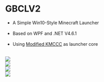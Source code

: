 # GBCLV2
* A Simple Win10-Style Minecraft Launcher<br>   
* Based on WPF and .NET V4.6.1<br>  
* Using [Modified KMCCC](https://github.com/Goose-Bomb/KMCCC) as launcher core<br>  

![](http://imgsrc.baidu.com/forum/pic/item/8e3b8e18972bd4076b3a294b72899e510eb309a2.jpg)<br>
![](http://imgsrc.baidu.com/forum/pic/item/fc96bb510fb30f2423100bb5c195d143ac4b0399.jpg)<br>
![](http://imgsrc.baidu.com/forum/pic/item/3f868c014c086e0698feecfd0b087bf40bd1cbd6.jpg)<br>
![](http://imgsrc.baidu.com/forum/pic/item/75009b096b63f624c187e5b58e44ebf81b4ca34a.jpg)<br>

